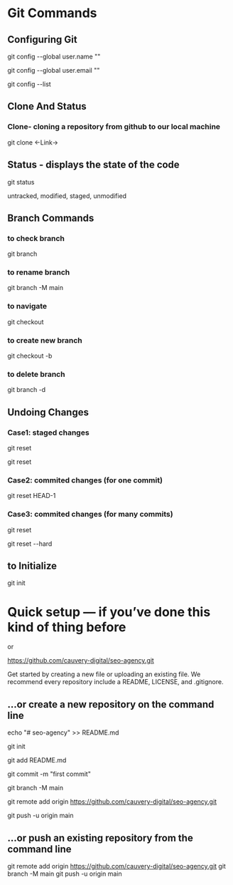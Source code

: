 # Git Commands

## Configuring Git

git config --global user.name ""

git config --global user.email ""

git config --list


## Clone And Status

### Clone- cloning a repository from github to our local machine

git clone <-Link->

## Status - displays the state of the code

git status

untracked, modified, staged, unmodified

## Branch Commands

### to check branch

git branch

### to rename branch

git branch -M main

### to navigate

git checkout <branch name>

### to create new branch

git checkout -b <new branch name>


### to delete branch

git branch -d <branch name>


## Undoing Changes

### Case1: staged changes

git reset <file name>

git reset

### Case2: commited changes (for one commit)

git reset HEAD-1

### Case3: commited changes (for many commits)

git reset <commit Hash>

git reset --hard <commit Hash>

## to Initialize

git init



# Quick setup — if you’ve done this kind of thing before

or	

https://github.com/cauvery-digital/seo-agency.git


Get started by creating a new file or uploading an existing file. We recommend every repository include a README, LICENSE, and .gitignore.

## …or create a new repository on the command line


echo "# seo-agency" >> README.md

git init

git add README.md

git commit -m "first commit"

git branch -M main

git remote add origin https://github.com/cauvery-digital/seo-agency.git

git push -u origin main

## …or push an existing repository from the command line
git remote add origin https://github.com/cauvery-digital/seo-agency.git
git branch -M main
git push -u origin main
